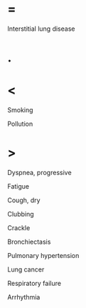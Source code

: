 # =

Interstitial lung disease

# .

# <

Smoking

Pollution

# >

Dyspnea, progressive

Fatigue

Cough, dry

Clubbing

Crackle

Bronchiectasis

Pulmonary hypertension

Lung cancer

Respiratory failure

Arrhythmia
